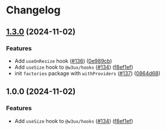 # Changelog

## [1.3.0](https://github.com/w3ux/w3ux-library/compare/hooks-source-v1.2.0...hooks-source-v1.3.0) (2024-11-02)


### Features

* Add `useOnResize` hook ([#136](https://github.com/w3ux/w3ux-library/issues/136)) ([0e989cb](https://github.com/w3ux/w3ux-library/commit/0e989cbe78b5a7ee412c6c1529e5c2efd8ddd268))
* Add `useSize` hook to `@w3ux/hooks` ([#134](https://github.com/w3ux/w3ux-library/issues/134)) ([f8ef1ef](https://github.com/w3ux/w3ux-library/commit/f8ef1ef1b80663b8528fd880e41861a4f42fa957))
* init `factories` package with `withProviders` ([#137](https://github.com/w3ux/w3ux-library/issues/137)) ([0864d68](https://github.com/w3ux/w3ux-library/commit/0864d68f305208f9fa46537efd49a0245a8e9e4b))

## 1.0.0 (2024-11-02)


### Features

* Add `useSize` hook to `@w3ux/hooks` ([#134](https://github.com/w3ux/w3ux-library/issues/134)) ([f8ef1ef](https://github.com/w3ux/w3ux-library/commit/f8ef1ef1b80663b8528fd880e41861a4f42fa957))
